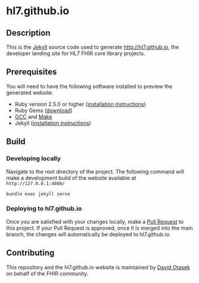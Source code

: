
# hl7.github.io

## Description

This is the [Jekyll](https://jekyllrb.com) source code used to generate http://hl7.github.io, the developer landing site for HL7 FHIR core library projects.

## Prerequisites

You will need to have the following software installed to preview the generated website.

* Ruby version 2.5.0 or higher ([installation instructions](https://www.ruby-lang.org/en/documentation/installation/))
* Ruby Gems ([download](https://rubygems.org/pages/download))
* [GCC](https://gcc.gnu.org/install/) and [Make](https://www.gnu.org/software/make/)
* Jekyll ([installation instructions](https://jekyllrb.com/docs/installation/))

## Build

### Developing locally

Navigate to the root directory of the project. The following command will make a development build of the website available at `http://127.0.0.1:4000/`

```shell
bundle exec jekyll serve
``` 

### Deploying to hl7.github.io

Once you are satisfied with your changes locally, make a [Pull Request](https://github.com/HL7/hl7.github.io/compare) to this project. If your Pull Request is approved, once it is merged into the main branch, the changes will automatically be deployed to hl7.github.io.


## Contributing

This repository and the hl7.github.io website is maintained by [David Otasek](https://github.com/dotasek/) on behalf of the FHIR community.
